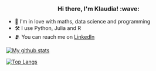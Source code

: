<h3 align="center">Hi there, I'm Klaudia! :wave: </h3>

- :smiling_face_with_three_hearts: I'm in love with maths, data science and programming
- :hammer_and_wrench: I use Python, Julia and R
- :people_hugging: You can reach me on [LinkedIn](https://www.linkedin.com/in/klaudia-jaworek-8102a8236/)

[![My github stats](https://github-readme-stats.vercel.app/api?username=klaudiajaworek&count_private=true&show_icons=true&theme=radical&hide_rank=false)](https://github.com/klaudiajaworek/github-readme-stats) 

[![Top Langs](https://github-readme-stats.vercel.app/api/top-langs/?username=klaudiajaworek)](https://github.com/klaudiajaworek/github-readme-stats)


